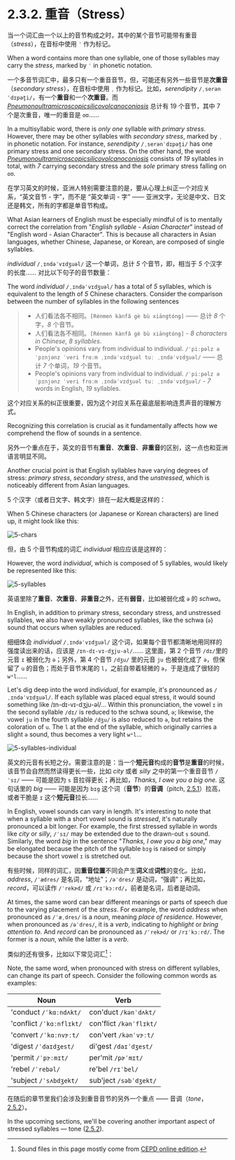 # 2.3.2. 重音（Stress）

当一个词汇由一个以上的音节构成之时，其中的某个音节可能带有重音（*stress*），在音标中使用 `ˈ` 作为标记。

When a word contains more than one syllable, one of those syllables may carry the *stress*, marked by `ˈ` in phonetic notation.

一个多音节词汇中，最多只有一个重音音节，但，可能还有另外一些音节是**次重音**（*secondary stress*），在音标中使用 `ˌ` 作为标记。比如，*serendipity* `/ˌserənˈdɪpət̬i/`<span class="speak-word-inline" data-audio-us-male="/audios/us/serendipity-us-male.mp3" data-audio-us-female="/audios/us/serendipity-us-female.mp3"></span>，有一个**重音**和一个**次重音**。而 *[Pneumonoultramicroscopicsilicovolcanoconiosis](https://en.wikipedia.org/wiki/Pneumonoultramicroscopicsilicovolcanoconiosis)* 总计有 19 个音节，其中 7 个是次重音，唯一的重音是 `oʊ`……

In a multisyllabic word, there is *only one* syllable with *primary stress*. However, there may be other syllables with *secondary stress*, marked by `ˌ` in phonetic notation. For instance, *serendipity* `/ˌserənˈdɪpət̬i/`<span class="speak-word-inline" data-audio-us-male="/audios/us/serendipity-us-male.mp3" data-audio-us-female="/audios/us/serendipity-us-female.mp3"></span> has one primary stress and one secondary stress. On the other hand, the word *[Pneumonoultramicroscopicsilicovolcanoconiosis](https://en.wikipedia.org/wiki/Pneumonoultramicroscopicsilicovolcanoconiosis)* consists of *19* syllables in total, with *7* carrying secondary stress and the *sole* primary stress falling on `oʊ`.

在学习英文的时候，亚洲人特别需要注意的是，要从心理上纠正一个对应关系，“英文音节 - 字”，而不是 “英文单词 - 字” —— 亚洲文字，无论是中文、日文还是韩文，所有的字都是单音节构成。

What Asian learners of English must be especially mindful of is to mentally correct the correlation from "*English syllable - Asian Character*" instead of "English word - Asian Character". This is because all characters in Asian languages, whether Chinese, Japanese, or Korean, are composed of single syllables.

*individual* `/ˌɪndəˈvɪdʒuəl/`<span class="speak-word-inline" data-audio-us-male="/audios/us/individual-us-male.mp3" data-audio-us-female="/audios/us/individual-us-female.mp3"></span> 这一个单词，总计 *5* 个音节，即，相当于 *5* 个汉字的长度…… 对比以下句子的音节数量：

The word *individual* `/ˌɪndəˈvɪdʒuəl/`<span class="speak-word-inline" data-audio-us-male="/audios/us/individual-us-male.mp3" data-audio-us-female="/audios/us/individual-us-female.mp3"></span> has a total of *5* syllables, which is equivalent to the length of *5* Chinese characters. Consider the comparison between the number of syllables in the following sentences

> * 人们看法各不相同。`[Rénmen kànfǎ gè bù xiāngtóng]` —— 总计 *8* 个字，*8* 个音节。
> * 人们看法各不相同。`[Rénmen kànfǎ gè bù xiāngtóng]` - *8 characters in Chinese, 8 syllables*.
> * People's opinions vary from individual to individual. `/ˈpiːpəlz əˈpɪnjənz ˈveri frɑːm ˌɪndəˈvɪdʒuəl tuː ˌɪndəˈvɪdʒuəl/` —— 总计 *7* 个单词，*19* 个音节。
> * People's opinions vary from individual to individual. `/ˈpiːpəlz əˈpɪnjənz ˈveri frɑːm ˌɪndəˈvɪdʒuəl tuː ˌɪndəˈvɪdʒuəl/` - *7* words in English, *19* syllables.

这个对应关系的纠正很重要，因为这个对应关系在最底层影响连贯声音的理解方式。

Recognizing this correlation is crucial as it fundamentally affects how we comprehend the flow of sounds in a sentence.

另外一个重点在于，英文的音节有**重音**、**次重音**、**非重音**的区别，这一点也和亚洲语言明显不同。

Another crucial point is that English syllables have varying degrees of stress: *primary stress*, *secondary stress*, and the *unstressed*, which is noticeably different from Asian languages.

5 个汉字（或者日文字、韩文字）排在一起大概是这样的：

When 5 Chinese characters (or Japanese or Korean characters) are lined up, it might look like this:

![5-chars](/images/5-chars.svg)

但，由 5 个音节构成的词汇 *individual* 相应应该是这样的：

However, the word *individual*, which is composed of 5 syllables, would likely be represented like this:

![5-syllables](/images/5-syllables.svg)

英语里除了**重音**、**次重音**、**非重音**之外，还有**弱音**，比如被弱化成 `ə` 的 *schwa*。

In English, in addition to primary stress, secondary stress, and unstressed syllables, we also have weakly pronounced syllables, like the schwa (`ə`) sound that occurs when syllables are reduced.

细细体会 *individual* `/ˌɪndəˈvɪdʒuəl/`<span class="speak-word-inline" data-audio-us-male="/audios/us/individual-us-male.mp3" data-audio-us-female="/audios/us/individual-us-female.mp3"></span> 这个词，如果每个音节都清晰地用同样的强度读出来的话，应该是 `/ɪn-dɪ-vɪ-dʒju-əl/`…… 这里面，第 2 个音节 `/dɪ/`里的元音 `ɪ` 被弱化为 `ə`；另外，第 4 个音节 `/dʒu/` 里的元音 `ju` 也被弱化成了 `ə`，但保留了 `u` 的音色；而处于音节末尾的 `l`，之前自带着轻微的 `ə`，于是连成了很轻的 `wᵊl`……

Let's dig deep into the word *individual*, for example, it's pronounced as `/ˌɪndəˈvɪdʒuəl/`<span class="speak-word-inline" data-audio-us-male="/audios/us/individual-us-male.mp3" data-audio-us-female="/audios/us/individual-us-female.mp3"></span>. If each syllable was placed equal stress, it would sound something like /ɪn-dɪ-vɪ-dʒju-əl/... Within this pronunciation, the vowel `ɪ` in the second syllable `/dɪ/` is reduced to the schwa sound, `ə`; likewise, the vowel `ju` in the fourth syllable `/dʒu/` is also reduced to `ə`, but retains the coloration of `u`. The `l` at the end of the syllable, which originally carries a slight `ə` sound, thus becomes a very light `wᵊl`...

![5-syllables-individual](/images/5-syllables-individual.svg)

英文的元音有长短之分。需要注意的是：当一个**短元音**构成的**音节**是**重音**的时候，该音节会自然而然读得更长一些，比如 *city* 或者 *silly* 之中的第一个重音音节 `/ˈsɪ/` —— 可能是因为 `s` 音拉得更长；再比如，*Thanks, I owe you a big one.* 这句话里的 *big* —— 可能是因为 `bɪg` 这个词（**音节**）的**音调**（pitch, [2.5.1](2.5.1-pitch)）拉高，或者干脆是 `ɪ` 这个**短元音**拉长……

In English, vowel sounds can vary in length. It's interesting to note that when a syllable with a short vowel sound is *stressed*, it's naturally pronounced a bit longer. For example, the first stressed syllable in words like *city* or *silly*, `/ˈsɪ/` may be extended due to the drawn-out `s` sound. Similarly, the word *big* in the sentence "*Thanks, I owe you a big one*," may be elongated because the pitch of the syllable `bɪg` is raised or simply because the short vowel `ɪ` is stretched out.

有些时候，同样的词汇，因**重音位置**不同会产生**词义**或**词性**的变化。比如，*address*, `/ˈædres/`<span class="speak-word-inline" data-audio-us-female="/audios/us/address-noun.mp3"></span> 是名词，“地址”；`/əˈdres/`<span class="speak-word-inline" data-audio-us-male="/audios/us/address-verb.mp3"></span> 是动词，“强调”；再比如，*record*，可以读作 `/ˈrekɚd/`<span class="speak-word-inline" data-audio-us-female="/audios/us/record-noun.mp3"></span> 或 `/rɪˈkɔːrd/`<span class="speak-word-inline" data-audio-us-female="/audios/us/record-verb.mp3"></span>，前者是名词，后者是动词。

At times, the same word can bear different meanings or parts of speech due to the varying placement of the *stress*. For example, the word *address* when pronounced as `/ˈæˌdres/`<span class="speak-word-inline" data-audio-us-female="/audios/us/address-noun.mp3"></span> is a *noun*, meaning *place of residence*. However, when pronounced as `/əˈdres/`<span class="speak-word-inline" data-audio-us-male="/audios/us/address-verb.mp3"></span>, it is a *verb*, indicating to *highlight* or *bring attention to*. And *record* can be pronounced as `/ˈrekɚd/`<span class="speak-word-inline" data-audio-us-female="/audios/us/record-noun.mp3"></span> or `/rɪˈkɔːrd/`<span class="speak-word-inline" data-audio-us-female="/audios/us/record-verb.mp3"></span>. The former is a *noun*, while the latter is a *verb*.

类似的还有很多，比如以下常见词汇[^1]：

Note, the same word, when pronounced with stress on different syllables, can change its part of speech. Consider the following common words as examples:

| Noun                                                                                                              | Verb                                                                                                             |
| ----------------------------------------------------------------------------------------------------------------- | ---------------------------------------------------------------------------------------------------------------- |
| 'conduct `/ˈkɑːndʌkt/`   <span class="speak-word-inline" data-audio-us-male="/audios/us/conduct-noun.mp3"></span> | con'duct `/kənˈdʌkt/`<span class="speak-word-inline" data-audio-us-male="/audios/us/conduct-verb.mp3"></span>    |
| 'conflict `/ˈkɑːnflɪkt/`<span class="speak-word-inline" data-audio-us-male="/audios/us/conflict-noun.mp3"></span> | con'flict `/kənˈflɪkt/`<span class="speak-word-inline" data-audio-us-male="/audios/us/conflict-verb.mp3"></span> |
| 'convert `/ˈkɑːnvɝːt/`<span class="speak-word-inline" data-audio-us-male="/audios/us/convert-noun.mp3"></span>    | con'vert `/kənˈvɝːt/`<span class="speak-word-inline" data-audio-us-male="/audios/us/convert-verb.mp3"></span>    |
| 'digest `/ˈdaɪdʒest/`<span class="speak-word-inline" data-audio-us-male="/audios/us/digest-noun.mp3"></span>      | di'gest `/daɪˈdʒest/`<span class="speak-word-inline" data-audio-us-male="/audios/us/digest-verb.mp3"></span>     |
| 'permit `/ˈpɝːmɪt/`<span class="speak-word-inline" data-audio-us-female="/audios/us/permit-noun.mp3"></span>      | per'mit `/pɚˈmɪt/`<span class="speak-word-inline" data-audio-us-female="/audios/us/permit-verb.mp3"></span>      |
| 'rebel `/ˈrebəl/`<span class="speak-word-inline" data-audio-us-female="/audios/us/rebel-noun.mp3"></span>         | re'bel `/rɪˈbel/`<span class="speak-word-inline" data-audio-us-female="/audios/us/rebel-verb.mp3"></span>        |
| 'subject `/ˈsʌbdʒekt/`<span class="speak-word-inline" data-audio-us-male="/audios/us/subject-noun.mp3"></span>    | sub'ject `/səbˈdʒekt/`<span class="speak-word-inline" data-audio-us-female="/audios/us/subject-verb.mp3"></span> |

在随后的章节里我们会涉及到重音音节的另外一个重点 —— 音调（*tone*，[2.5.2](2.5.2-tone)）。

In the upcoming sections, we'll be covering another important aspect of stressed syllables — tone ([2.5.2](2.5.2-tone)).

[^1]: Sound files in this page mostly come from [CEPD online edition](https://dictionary.cambridge.org/pronunciation/).
